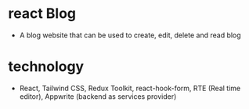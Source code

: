 # react Blog

- A blog website that can be used to create, edit, delete and read blog

# technology

- React, Tailwind CSS, Redux Toolkit, react-hook-form, RTE (Real time editor), Appwrite (backend as services provider)
